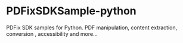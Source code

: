 # PDFixSDKSample-python
PDFix SDK samples for Python. PDF manipulation, content extraction, conversion , accessibility and more...
